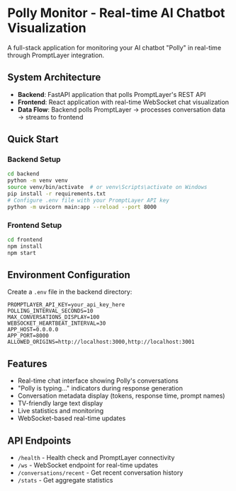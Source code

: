 # Polly Monitor - Real-time AI Chatbot Visualization

A full-stack application for monitoring your AI chatbot "Polly" in real-time through PromptLayer integration.

## System Architecture

- **Backend**: FastAPI application that polls PromptLayer's REST API
- **Frontend**: React application with real-time WebSocket chat visualization
- **Data Flow**: Backend polls PromptLayer → processes conversation data → streams to frontend

## Quick Start

### Backend Setup
```bash
cd backend
python -m venv venv
source venv/bin/activate  # or venv\Scripts\activate on Windows
pip install -r requirements.txt
# Configure .env file with your PromptLayer API key
python -m uvicorn main:app --reload --port 8000
```

### Frontend Setup
```bash
cd frontend
npm install
npm start
```

## Environment Configuration

Create a `.env` file in the backend directory:

```env
PROMPTLAYER_API_KEY=your_api_key_here
POLLING_INTERVAL_SECONDS=10
MAX_CONVERSATIONS_DISPLAY=100
WEBSOCKET_HEARTBEAT_INTERVAL=30
APP_HOST=0.0.0.0
APP_PORT=8000
ALLOWED_ORIGINS=http://localhost:3000,http://localhost:3001
```

## Features

- Real-time chat interface showing Polly's conversations
- "Polly is typing..." indicators during response generation
- Conversation metadata display (tokens, response time, prompt names)
- TV-friendly large text display
- Live statistics and monitoring
- WebSocket-based real-time updates

## API Endpoints

- `/health` - Health check and PromptLayer connectivity
- `/ws` - WebSocket endpoint for real-time updates
- `/conversations/recent` - Get recent conversation history
- `/stats` - Get aggregate statistics